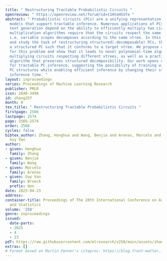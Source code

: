 ```yaml
---
title: " Restructuring Tractable Probabilistic Circuits "
openreview: " https://openreview.net/forum?id=t1HteHSSfe "
abstract: " Probabilistic circuits (PCs) are a unifying representation for probabilistic
  models that support tractable inference. Numerous applications of PCs like controllable
  text generation depend on the ability to efficiently multiply two circuits. Existing
  multiplication algorithms require that the circuits respect the same structure,
  i.e. variable scopes decomposes according to the same vtree. In this work, we propose
  and study the task of restructuring structured(-decomposable) PCs, that is, transforming
  a structured PC such that it conforms to a target vtree. We propose a generic approach
  for this problem and show that it leads to novel polynomial-time algorithms for
  multiplying circuits respecting different vtrees, as well as a practical depth-reduction
  algorithm that preserves structured decomposibility. Our work opens up new avenues
  for tractable PC inference, suggesting the possibility of training with less restrictive
  PC structures while enabling efficient inference by changing their structures at
  inference time. "
layout: inproceedings
series: Proceedings of Machine Learning Research
publisher: PMLR
issn: 2640-3498
id: zhang25f
month: 0
tex_title: " Restructuring Tractable Probabilistic Circuits "
firstpage: 2566
lastpage: 2574
page: 2566-2574
order: 2566
cycles: false
bibtex_author: Zhang, Honghua and Wang, Benjie and Arenas, Marcelo and den Broeck,
  Guy Van
author:
- given: Honghua
  family: Zhang
- given: Benjie
  family: Wang
- given: Marcelo
  family: Arenas
- given: Guy Van
  family: Broeck
  prefix: den
date: 2025-04-23
address:
container-title: Proceedings of The 28th International Conference on Artificial Intelligence
  and Statistics
volume: '258'
genre: inproceedings
issued:
  date-parts:
  - 2025
  - 4
  - 23
pdf: https://raw.githubusercontent.com/mlresearch/v258/main/assets/zhang25f/zhang25f.pdf
extras: []
# Format based on Martin Fenner's citeproc: https://blog.front-matter.io/posts/citeproc-yaml-for-bibliographies/
---
```

